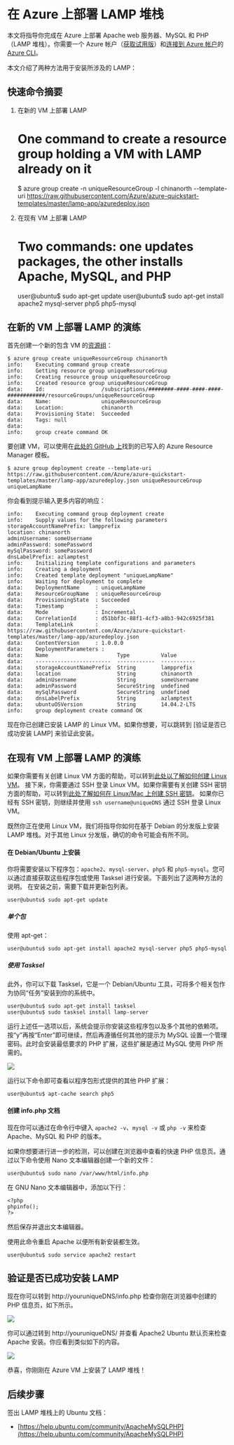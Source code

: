 <!-- ARM: tested -->

<properties
	pageTitle="在 Linux 虚拟机上部署 LAMP | Azure"
	description="了解如何在 Linux VM 上安装 LAMP 堆栈"
	services="virtual-machines-linux"
	documentationCenter="virtual-machines"
	authors="jluk"
	manager="squillace"
	editor=""
	tags="azure-resource-manager"/>

<tags
	ms.service="virtual-machines-linux"
	ms.date="06/07/2016"
	wacn.date="07/18/2016"/>

# 在 Azure 上部署 LAMP 堆栈
本文将指导你完成在 Azure 上部署 Apache web 服务器、MySQL 和 PHP（LAMP 堆栈）。你需要一个 Azure 帐户（[获取试用版](/pricing/1rmb-trial/)）和[连接到 Azure 帐户](/documentation/articles/xplat-cli-connect/)的 [Azure CLI](/documentation/articles/xplat-cli-install/)。

本文介绍了两种方法用于安装所涉及的 LAMP：

## 快速命令摘要

1) 在新的 VM 上部署 LAMP

	# One command to create a resource group holding a VM with LAMP already on it
	$ azure group create -n uniqueResourceGroup -l chinanorth --template-uri https://raw.githubusercontent.com/Azure/azure-quickstart-templates/master/lamp-app/azuredeploy.json

2) 在现有 VM 上部署 LAMP

	# Two commands: one updates packages, the other installs Apache, MySQL, and PHP
	user@ubuntu$ sudo apt-get update
	user@ubuntu$ sudo apt-get install apache2 mysql-server php5 php5-mysql


## 在新的 VM 上部署 LAMP 的演练

首先创建一个新的包含 VM 的[资源组](/documentation/articles/resource-group-overview/)：

    $ azure group create uniqueResourceGroup chinanorth
    info:    Executing command group create
    info:    Getting resource group uniqueResourceGroup
    info:    Creating resource group uniqueResourceGroup
    info:    Created resource group uniqueResourceGroup
    data:    Id:                  /subscriptions/########-####-####-####-############/resourceGroups/uniqueResourceGroup
    data:    Name:                uniqueResourceGroup
    data:    Location:            chinanorth
    data:    Provisioning State:  Succeeded
    data:    Tags: null
    data:
    info:    group create command OK

要创建 VM，可以使用在[此处的 GitHub 上](https://github.com/Azure/azure-quickstart-templates/tree/master/lamp-app)找到的已写入的 Azure Resource Manager 模板。

    $ azure group deployment create --template-uri https://raw.githubusercontent.com/Azure/azure-quickstart-templates/master/lamp-app/azuredeploy.json uniqueResourceGroup uniqueLampName

你会看到提示输入更多内容的响应：

    info:    Executing command group deployment create
    info:    Supply values for the following parameters
    storageAccountNamePrefix: lampprefix
    location: chinanorth
    adminUsername: someUsername
    adminPassword: somePassword
    mySqlPassword: somePassword
    dnsLabelPrefix: azlamptest
    info:    Initializing template configurations and parameters
    info:    Creating a deployment
    info:    Created template deployment "uniqueLampName"
    info:    Waiting for deployment to complete
    data:    DeploymentName     : uniqueLampName
    data:    ResourceGroupName  : uniqueResourceGroup
    data:    ProvisioningState  : Succeeded
    data:    Timestamp          :
    data:    Mode               : Incremental
    data:    CorrelationId      : d51bbf3c-88f1-4cf3-a8b3-942c6925f381
    data:    TemplateLink       : https://raw.githubusercontent.com/Azure/azure-quickstart-templates/master/lamp-app/azuredeploy.json
    data:    ContentVersion     : 1.0.0.0
    data:    DeploymentParameters :
    data:    Name                      Type          Value
    data:    ------------------------  ------------  -----------
    data:    storageAccountNamePrefix  String        lampprefix
    data:    location                  String        chinanorth
    data:    adminUsername             String        someUsername
    data:    adminPassword             SecureString  undefined
    data:    mySqlPassword             SecureString  undefined
    data:    dnsLabelPrefix            String        azlamptest
    data:    ubuntuOSVersion           String        14.04.2-LTS
    info:    group deployment create command OK

现在你已创建已安装 LAMP 的 Linux VM。如果你想要，可以跳转到 [验证是否已成功安装 LAMP] 来验证此安装。

## 在现有 VM 上部署 LAMP 的演练

如果你需要有关创建 Linux VM 方面的帮助，可以转到[此处以了解如何创建 Linux VM](/documentation/articles/virtual-machines-linux-quick-create-cli/)。 
接下来，你需要通过 SSH 登录 Linux VM。如果你需要有关创建 SSH 密钥方面的帮助，可以转到[此处了解如何在 Linux/Mac 上创建 SSH 密钥](/documentation/articles/virtual-machines-linux-mac-create-ssh-keys/)。
如果你已经有 SSH 密钥，则继续并使用 `ssh username@uniqueDNS` 通过 SSH 登录 Linux VM。

既然你正在使用 Linux VM，我们将指导你如何在基于 Debian 的分发版上安装 LAMP 堆栈。对于其他 Linux 分发版，确切的命令可能会有所不同。

#### 在 Debian/Ubuntu 上安装

你将需要安装以下程序包：`apache2`、`mysql-server`、`php5` 和 `php5-mysql`。您可以通过直接获取这些程序包或使用 Tasksel 进行安装。下面列出了这两种方法的说明。
在安装之前，需要下载并更新包列表。

    user@ubuntu$ sudo apt-get update
    
##### 单个包
使用 apt-get：

	user@ubuntu$ sudo apt-get install apache2 mysql-server php5 php5-mysql

##### 使用 Tasksel
此外，你可以下载 Tasksel，它是一个 Debian/Ubuntu 工具，可将多个相关包作为协同“任务”安装到你的系统中。

    user@ubuntu$ sudo apt-get install tasksel
    user@ubuntu$ sudo tasksel install lamp-server

运行上述任一选项以后，系统会提示你安装这些程序包以及多个其他的依赖项。按“y”再按“Enter”即可继续，然后再遵循任何其他的提示为 MySQL 设置一个管理密码。此时会安装最低要求的 PHP 扩展，这些扩展是通过 MySQL 使用 PHP 所需的。

![][1]

运行以下命令即可查看以程序包形式提供的其他 PHP 扩展：

	user@ubuntu$ apt-cache search php5


#### 创建 info.php 文档

现在你可以通过在命令行中键入 `apache2 -v`、`mysql -v` 或 `php -v` 来检查 Apache、MySQL 和 PHP 的版本。

如果你想要进行进一步的检测，可以创建在浏览器中查看的快速 PHP 信息页。通过以下命令使用 Nano 文本编辑器创建一个新的文件：

    user@ubuntu$ sudo nano /var/www/html/info.php

在 GNU Nano 文本编辑器中，添加以下行：

    <?php
    phpinfo();
    ?>

然后保存并退出文本编辑器。

使用此命令重启 Apache 以便所有新安装都生效。

    user@ubuntu$ sudo service apache2 restart

## 验证是否已成功安装 LAMP

现在你可以转到 http://youruniqueDNS/info.php 检查你刚在浏览器中创建的 PHP 信息页，如下所示。

![][2]

你可以通过转到 http://youruniqueDNS/ 并查看 Apache2 Ubuntu 默认页来检查 Apache 安装。你应看到类似如下的内容。

![][3]

恭喜，你刚刚在 Azure VM 上安装了 LAMP 堆栈！

## 后续步骤

签出 LAMP 堆栈上的 Ubuntu 文档：

- [https://help.ubuntu.com/community/ApacheMySQLPHP](https://help.ubuntu.com/community/ApacheMySQLPHP)

[1]: ./media/virtual-machines-linux-deploy-lamp-stack/configmysqlpassword-small.png
[2]: ./media/virtual-machines-linux-deploy-lamp-stack/phpsuccesspage.png
[3]: ./media/virtual-machines-linux-deploy-lamp-stack/apachesuccesspage.png

<!---HONumber=Mooncake_0711_2016-->